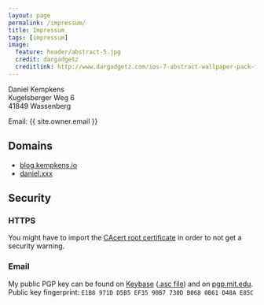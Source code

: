 ```yaml
---
layout: page
permalink: /impressum/
title: Impressum
tags: [impressum]
image:
  feature: header/abstract-5.jpg
  credit: dargadgetz
  creditlink: http://www.dargadgetz.com/ios-7-abstract-wallpaper-pack-for-iphone-5-and-ipod-touch-retina/
---
```


Daniel Kempkens  
Kugelsberger Weg 6  
41849 Wassenberg

Email: {{ site.owner.email }}

## Domains

* [blog.kempkens.io](http://blog.kempkens.io)
* [daniel.xxx](http://daniel.xxx)

## Security

### HTTPS

You might have to import the [CAcert root certificate](http://www.cacert.org/index.php?id=3) in order to not get a security warning.

### Email

My public PGP key can be found on [Keybase](https://keybase.io/nifoc) ([.asc file](https://keybase.io/nifoc/key.asc)) and on [pgp.mit.edu](http://pgp.mit.edu/pks/lookup?op=vindex&search=0xB0680B61D48AE85C).  
Public key fingerprint: `E1B8 971D D5B5 EF35 90B7 730D B068 0B61 D48A E85C`

